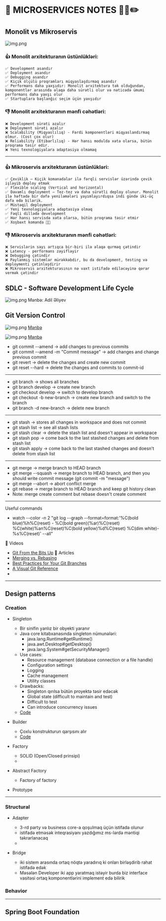 # 📌 MICROSERVICES NOTES 📝📒✏️

## Monolit vs Mikroservis

![img.png](imgs/monolit-vs-micro.png)

### 👍 Monolit arxitekturanın üstünlükləri:
    ✅ Development asandır
    ✅ Deployment asandır
    ✅ Debugging asandır 
    ✅ Kiçik ölçülü proqramları miqyaslaşdırmaq asandır
    ✅ Performans daha yaxşıdır: Monolit arxitektura tək olduğundan, komponentlər arasında əlaqə daha sürətli olur və nəticədə ümumi performans daha yaxşı olur
    ✅ Startuplara başlanğıc seçim üçün yaxşıdır

### 👎  Monolit arxitekturanın mənfi cəhətləri:
    ❌ Development sürəti azalır
    ❌ Deployment sürəti azalır
    ❌ Scalability (Miqyaslılıq) - Fərdi komponentləri miqyaslandırmaq olmur. (Cost çox olur)
    ❌ Reliability (Etibarlılıq) - Hər hansı modulda xəta olarsa, bütün proqrama təsir edir.
    ❌ Yeni texnologiyalara adaptasiya olmamaq

---

### 👍 Mikroservis arxitekturanın üstünlükləri:
    ✅ Çeviklik – Kiçik komanadalar ilə fərqli servislər üzərində çevik işləyib deploy etmək
    ✅ Flexible scaling (Vertical and horizontal)
    ✅ Davamlı deployment – Tez-tez və daha sürətli deploy olunur. Monolit ilə həftədə bir dəfə yeniləmələri yayımlayırdıqsa indi gündə iki-üç dəfə edə bilərik.
    ✅ Müstəqil deployment
    ✅ Yeni texnologiyalara adaptasiya olmaq
    ✅ Fəqli dillədə development
    ✅ Hər hansı servisdə xəta olarsa, bütün proqrama təsir etmir
    ✅ Xoşbəxt komanda 🎉🎊

### 👎  Mikroservis arxitekturanın mənfi cəhətləri:
    ❌ Servislərin sayı artıqca bir-biri ilə əlaqə qurmaq çətindir
    ❌ Latency - performans zəyifləyir
    ❌ Debugging çətindir
    ❌ Paylanmış sistemlər mürəkkəbdir, bu da development, testing və deploymenti çətinləşdirir
    ❌ Mikroservis arxitekturasının nə vaxt istifadə ediləcəyinə qərar vermək çətindir

## SDLC - Software Development Life Cycle

![img.png](imgs/sdlc.png)
Mənbə: Adil Əliyev

## Git Version Control

![img.png](imgs/git-arch.png)
[Mənbə](https://github.com/pushpankq/Git-Commands-)


![img.png](imgs/git-commands.png)
[Mənbə](https://twitter.com/profulsadangi/status/1311319902049972226/photo/1)

* git commit --amend -> add changes to previous commits
* git commit --amend -m "Commit message" -> add changes and change previous commit
* git revert <commit-id> -> delete the changes and create new commit
* git reset --hard <commit-id> -> delete the changes and commits to commit-id
---

* git branch -> shows all branches
* git branch develop -> create new branch
* git checkout develop -> switch to develop branch
* git checkout -b new-branch -> create new branch and switch to the branch
* git branch -d new-branch -> delete new branch

---

* git stash -> stores all changes in workspace and does not commit
* git stash list -> see all stash lists
* git stash clear -> delete the stash list and doesn't appear in workspace
* git stash pop -> come back to the last stashed changes and delete from stash list
* git stash apply <stash-id> -> come back to the last stashed changes and doesn't delete from stash list

---

* git merge <branch-name> -> merge branch to HEAD branch
* git merge --squash <branch-name> -> merge branch to HEAD branch, and then you should write commit message (git commit -m "message")
* git merge --abort -> abort conflict merge
* git rebase -> merge branch to HEAD branch and keep git history clean
* Note: merge create comment but rebase doesn't create comment


---
Useful commands

* watch --color -n 2 "git log --graph --format=format:'%C(bold blue)%h%C(reset) - %C(bold green)(%ar)%C(reset) %C(white)%an%C(reset)%C(bold yellow)%d%C(reset) %C(dim white)- %s%C(reset)' --all"



🎥 Videos
* [Git From the Bits Up](https://www.youtube.com/watch?v=MYP56QJpDr4&ab_channel=InfoQ)
📝 Articles
* [Merging vs. Rebasing](https://www.atlassian.com/git/tutorials/merging-vs-rebasing#the-golden-rule-of-rebasing)
* [Best Practices for Your Git Branches](https://medium.com/git-happy/10-key-best-practices-for-git-branch-management-b0e7ec4148b9)
* [A Visual Git Reference](https://marklodato.github.io/visual-git-guide/index-en.html)
* 


---

## Design patterns

### Creation
* Singleton
  * Bir sinifin yanlız bir obyekti yaranır
  * Java core kitabxanasında singleton nümunələri:
    * java.lang.Runtime#getRuntime()
    * java.awt.Desktop#getDesktop()
    * java.lang.System#getSecurityManager()
  * Use cases: 
    * Resource management (database connection or a file handle)
    * Configuration settings
    * Logging
    * Cache management
    * Utility classes
  * Drawbacks:
    * Singleton qırılsa bütün proyektə təsir edəcək
    * Global state (difficult to maintain and test)
    * Difficult to test
    * Can introduce concurrency issues
  * [Code](design-patterns/src/creation/singleton)
    
* Builder
  * Çoxlu konstrukturun qarşısını alır
  * [Code](design-patterns/src/creation/builders)

* Factory
  * SOLID (Open/Closed prinsipi)
  * 

* Abstract Factory
  * Factory of factory

* Prototype

---

### Structural

* Adapter
  * 3-rd party və business core-a qoşulmaq üçün istifadə olunur
  * istifadə etməsək inteqrasiyanı yazdığımız ms-lərdə məntiqi təkrarlanacaq
  * 

* Bridge
  * iki sistem arasında ortaq nöqtə yaradırıq ki onları birləşdirib rahat istifadə edək
  * Məsələn Developer iki app yaratmaq istəyir burda biz interface vasitəsi ortaq komponentlərini implement edə bilirik

### Behavior

---
## Spring Boot Foundation

